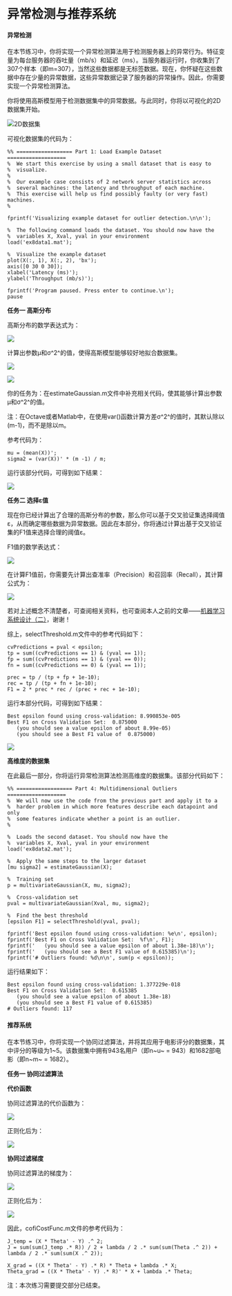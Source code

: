 # 异常检测与推荐系统  

#### 异常检测  

在本节练习中，你将实现一个异常检测算法用于检测服务器上的异常行为。特征变量为每台服务器的吞吐量（mb/s）和延迟（ms）。当服务器运行时，你收集到了307个样本（即m=307），当然这些数据都是无标签数据。现在，你怀疑在这些数据中存在少量的异常数据，这些异常数据记录了服务器的异常操作。因此，你需要实现一个异常检测算法。  

你将使用高斯模型用于检测数据集中的异常数据。与此同时，你将以可视化的2D数据集开始。  

![2D数据集](http://upload-images.jianshu.io/upload_images/5983416-d9d4fdb25e65cd75.png?imageMogr2/auto-orient/strip%7CimageView2/2/w/1240)

可视化数据集的代码为：  

```
%% ================== Part 1: Load Example Dataset  ===================
%  We start this exercise by using a small dataset that is easy to
%  visualize.
%
%  Our example case consists of 2 network server statistics across
%  several machines: the latency and throughput of each machine.
%  This exercise will help us find possibly faulty (or very fast) machines.
%

fprintf('Visualizing example dataset for outlier detection.\n\n');

%  The following command loads the dataset. You should now have the
%  variables X, Xval, yval in your environment
load('ex8data1.mat');

%  Visualize the example dataset
plot(X(:, 1), X(:, 2), 'bx');
axis([0 30 0 30]);
xlabel('Latency (ms)');
ylabel('Throughput (mb/s)');

fprintf('Program paused. Press enter to continue.\n');
pause
```

**任务一 高斯分布**  

高斯分布的数学表达式为：  

![](http://upload-images.jianshu.io/upload_images/5983416-1696a93a9303c87a.png?imageMogr2/auto-orient/strip%7CimageView2/2/w/1240)

计算出参数μ和σ^2^的值，使得高斯模型能够较好地拟合数据集。  

![](http://upload-images.jianshu.io/upload_images/5983416-35391d3480403c03.png?imageMogr2/auto-orient/strip%7CimageView2/2/w/1240)

![](http://upload-images.jianshu.io/upload_images/5983416-58d8d63b891aec08.png?imageMogr2/auto-orient/strip%7CimageView2/2/w/1240)

你的任务为：在estimateGaussian.m文件中补充相关代码，使其能够计算出参数μ和σ^2^的值。  

注：在Octave或者Matlab中，在使用var()函数计算方差σ^2^的值时，其默认除以(m-1)，而不是除以m。     

参考代码为：  

```
mu = (mean(X))';
sigma2 = (var(X))' * (m -1) / m;
```  

运行该部分代码，可得到如下结果：  

![](http://upload-images.jianshu.io/upload_images/5983416-534562ef1967d7fb.png?imageMogr2/auto-orient/strip%7CimageView2/2/w/1240)

**任务二 选择ε值**  

现在你已经计算出了合理的高斯分布的参数，那么你可以基于交叉验证集选择阈值ε，从而确定哪些数据为异常数据。因此在本部分，你将通过计算出基于交叉验证集的F1值来选择合理的阈值ε。  

F1值的数学表达式：  

![](http://upload-images.jianshu.io/upload_images/5983416-b7fac16364d05a47.png?imageMogr2/auto-orient/strip%7CimageView2/2/w/1240)

在计算F1值前，你需要先计算出查准率（Precision）和召回率（Recall），其计算公式为：  

![](http://upload-images.jianshu.io/upload_images/5983416-17d782e55d86cdcb.png?imageMogr2/auto-orient/strip%7CimageView2/2/w/1240)

若对上述概念不清楚者，可查阅相关资料，也可查阅本人之前的文章——[机器学习系统设计（二）](http://www.jianshu.com/p/49a1fb8eb616)，谢谢！  

综上，selectThreshold.m文件中的参考代码如下：  

```
cvPredictions = pval < epsilon;
tp = sum((cvPredictions == 1) & (yval == 1));
fp = sum((cvPredictions == 1) & (yval == 0));
fn = sum((cvPredictions == 0) & (yval == 1));

prec = tp / (tp + fp + 1e-10);
rec = tp / (tp + fn + 1e-10);
F1 = 2 * prec * rec / (prec + rec + 1e-10);
```  

运行本部分代码，可得到如下结果：  

```
Best epsilon found using cross-validation: 8.990853e-005
Best F1 on Cross Validation Set:  0.875000
   (you should see a value epsilon of about 8.99e-05)
   (you should see a Best F1 value of  0.875000)
```   

![](http://upload-images.jianshu.io/upload_images/5983416-4d05e8e645172ed1.png?imageMogr2/auto-orient/strip%7CimageView2/2/w/1240)

**高维度的数据集**  

在此最后一部分，你将运行异常检测算法检测高维度的数据集。该部分代码如下：  

```
%% ================== Part 4: Multidimensional Outliers ===================
%  We will now use the code from the previous part and apply it to a 
%  harder problem in which more features describe each datapoint and only 
%  some features indicate whether a point is an outlier.
%

%  Loads the second dataset. You should now have the
%  variables X, Xval, yval in your environment
load('ex8data2.mat');

%  Apply the same steps to the larger dataset
[mu sigma2] = estimateGaussian(X);

%  Training set 
p = multivariateGaussian(X, mu, sigma2);

%  Cross-validation set
pval = multivariateGaussian(Xval, mu, sigma2);

%  Find the best threshold
[epsilon F1] = selectThreshold(yval, pval);

fprintf('Best epsilon found using cross-validation: %e\n', epsilon);
fprintf('Best F1 on Cross Validation Set:  %f\n', F1);
fprintf('   (you should see a value epsilon of about 1.38e-18)\n');
fprintf('   (you should see a Best F1 value of 0.615385)\n');
fprintf('# Outliers found: %d\n\n', sum(p < epsilon));
```    

运行结果如下：  

```
Best epsilon found using cross-validation: 1.377229e-018
Best F1 on Cross Validation Set:  0.615385
   (you should see a value epsilon of about 1.38e-18)
   (you should see a Best F1 value of 0.615385)
# Outliers found: 117
```  

#### 推荐系统  

在本节练习中，你将实现一个协同过滤算法，并将其应用于电影评分的数据集，其中评分的等级为1\~5。该数据集中拥有943名用户（即n~u~ = 943）和1682部电影（即n~m~ = 1682）。  

**任务一 协同过滤算法**  

**代价函数**  

协同过滤算法的代价函数为：  

![](http://upload-images.jianshu.io/upload_images/5983416-3245c6fc35d42368.png?imageMogr2/auto-orient/strip%7CimageView2/2/w/1240)

正则化后为：  

![](http://upload-images.jianshu.io/upload_images/5983416-6f815965974277af.png?imageMogr2/auto-orient/strip%7CimageView2/2/w/1240)

**协同过滤梯度**  

协同过滤算法的梯度为：  

![](http://upload-images.jianshu.io/upload_images/5983416-912fc1deb2f83bae.png?imageMogr2/auto-orient/strip%7CimageView2/2/w/1240)

正则化后为：  

![](http://upload-images.jianshu.io/upload_images/5983416-ac41f614017ef649.png?imageMogr2/auto-orient/strip%7CimageView2/2/w/1240)

因此，cofiCostFunc.m文件的参考代码为：  

```
J_temp = (X * Theta' - Y) .^ 2;
J = sum(sum(J_temp .* R)) / 2 + lambda / 2 .* sum(sum(Theta .^ 2)) + lambda / 2 .* sum(sum(X .^ 2));

X_grad = ((X * Theta' - Y) .* R) * Theta + lambda .* X;
Theta_grad = ((X * Theta' - Y) .* R)' * X + lambda .* Theta;
```  
 
注：本次练习需要提交部分已结束。
